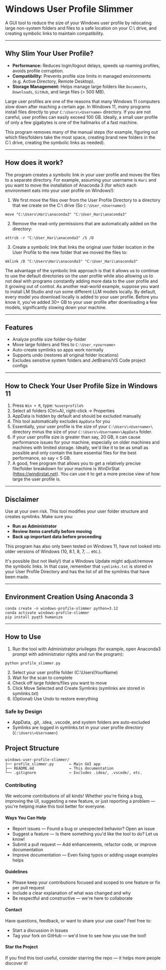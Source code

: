 # Windows User Profile Slimmer

A GUI tool to reduce the size of your Windows user profile by relocating large non-system folders and files to a safe location on your C:\ drive, and creating symbolic links to maintain compatibility.

---

## Why Slim Your User Profile?

- **Performance:** Reduces login/logout delays, speeds up roaming profiles, avoids profile corruption.
- **Compatibility:** Prevents profile size limits in managed environments (e.g. Active Directory, Remote Desktop).
- **Storage Management:** Helps manage large folders like `Documents`, `Downloads`, `GitHub`, and large files (> 500 MB).

Large user profiles are one of the reasons that many Windows 11 computers slow down after reaching a certain age. In Windows 11, *many* programs install files directly to your `C:\Users\<Username>` directory. If you are not careful, user profiles can easily exceed 100 GB. Ideally, a small user profile of only a few gigabytes is one of the hallmarks of a fast machine.

This program removes many of the manual steps (for example, figuring out which files/folders take the most space, creating brand new folders in the C:\ drive, creating the symbolic links as needed).

---

## How does it work?

The program creates a symbolic link in your user profile and moves the files to a separate directory. For example, assuming your username is `Hari` and you want to move the installation of Anaconda 3 (for which each environment eats into your user profile on Windows!):

1. We first move the files over from the User Profile Directory to a directory that we create on the C:\ drive (So `C:\User_<Username>`):
```
move "C:\Users\Hari\anaconda3" "C:\User_Hari\anaconda3"
```

2. Remove the read-only permissions that are automatically added on the directory:
```
attrib -r "C:\User_Hari\anaconda3" /S /D
```

3. Create a symbolic link that links the original user folder location in the User Profile to the new folder that we moved the files to:
```
mklink /D "C:\Users\Hari\anaconda3" "C:\User_Hari\anaconda3"
```

The advantage of the symbolic link approach is that it allows us to continue to use the default directories on the user profile while also allowing us to not deal with programs constantly adding more data to the user profile and it growing out of control. As another real-world example, suppose you want to install LM Studio and run some different LLM models locally. By default, every model you download locally is added to your user profile. Before you know it, you've added 30+ GB to your user profile after downloading a few models, significantly slowing down your machine.

---

## Features

- Analyze profile size folder-by-folder
- Move large folders and files to `C:\User_<yourname>`
- Auto-create symlinks so apps work normally
- Supports undo (restores all original folder locations)
- Excludes sensitive system folders and JetBrains/VS Code project configs

---

## How to Check Your User Profile Size in Windows 11

1. Press `Win + R`, type:  `%userprofile%`
2. Select all folders (Ctrl+A), right-click → Properties
3. AppData is hidden by default and should be excluded manually
4. This tool automatically excludes `AppData` for you
5. Essentially, your user profile is the size of your `C:\Users\<Username>\` directory minus the size of your `C:\Users\<Username>\AppData` folder.
6. If your user profile size is greater than say, 20 GB, it can cause performance issues for your machine, especially on older machines and machines with limited storage. Ideally, we'd like it to be as small as possible and only contain the bare essential files for the best performance, so say < 5 GB.
7. A good, free program that allows you to get a relatively precise file/folder breakdown for your machine is WinDirStat (https://windirstat.net). You can use it to get a more precise view of how large the user profile is.

---

## Disclaimer

Use at your own risk. This tool modifies your user folder structure and creates symlinks. Make sure you:
- **Run as Administrator**
- **Review items carefully before moving**
- **Back up important data before proceeding**

This program has also only been tested on Windows 11, have not looked into older versions of Windows (10, 8.1, 8, 7, ... etc.).

It's possible (but not likely!) that a Windows Update might adjust/remove the symbolic links. In that case, remember that `symlinks.txt` is stored in your User Profile Directory and has the list of all the symlinks that have been made.

---

## Environment Creation Using Anaconda 3
```
conda create -n windows-profile-slimmer python=3.12
conda activate windows-profile-slimmer
pip install pyqt5 humanize
```

---

## How to Use

1. Run the tool with Administrator privileges (for example, open Anaconda3 prompt with administrator rights and run the program):
```
python profile_slimmer.py
```
2. Select your user profile folder (C:\Users\YourName)
3. Wait for the scan to complete
4. Check off large folders/files you want to move
5. Click Move Selected and Create Symlinks (symlinks are stored in symlinks.txt)
6. (Optional) Use Undo to restore everything

### Safe by Design
- AppData, .git, .idea, .vscode, and system folders are auto-excluded
- Symlinks are logged in symlinks.txt in your user profile directory (`C:\Users\<Username>`)

## Project Structure
```
windows-user-profile-slimmer/
├── profile_slimmer.py       ← Main GUI app
├── README.md                ← This documentation
└── .gitignore               ← Excludes .idea/, .vscode/, etc.
```

### Contributing
We welcome contributions of all kinds! Whether you're fixing a bug, improving the UI, suggesting a new feature, or just reporting a problem — you're helping make this tool better for everyone.

#### Ways You Can Help
- Report issues — Found a bug or unexpected behavior? Open an issue
- Suggest a feature — Is there something you'd like the tool to do? Let us know!
- Submit a pull request — Add enhancements, refactor code, or improve documentation
- Improve documentation — Even fixing typos or adding usage examples helps

#### Guidelines
- Please keep your contributions focused and scoped to one feature or fix per pull request
- Include a clear explanation of what was changed and why
- Be respectful and constructive — we're here to collaborate

#### Contact
Have questions, feedback, or want to share your use case? Feel free to:
- Start a discussion in Issues
- Tag your fork on GitHub — we'd love to see how you use the tool!

#### Star the Project
If you find this tool useful, consider starring the repo — it helps more people discover it!
